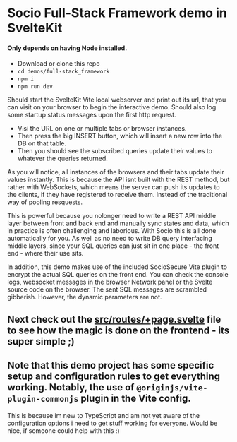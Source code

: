 # Socio Full-Stack Framework demo in SvelteKit

#### Only depends on having Node installed.

* Download or clone this repo
* ```cd demos/full-stack_framework```
* ```npm i```
* ```npm run dev```

Should start the SvelteKit Vite local webserver and print out its url, that you can visit on your browser to begin the interactive demo.
Should also log some startup status messages upon the first http request.

* Visi the URL on one or multiple tabs or browser instances. 
* Then press the big INSERT button, which will insert a new row into the DB on that table. 
* Then you should see the subscribed queries update their values to whatever the queries returned.

As you will notice, all instances of the browsers and their tabs update their values instantly. This is because the API isnt built with the REST method, but rather with WebSockets, which means the server can push its updates to the clients, if they have registered to receive them. Instead of the traditional way of pooling resquests.

This is powerful because you nolonger need to write a REST API middle layer between front and back end and manually sync states and data, which in practice is often challenging and laborious. With Socio this is all done automatically for you. As well as no need to write DB query interfacing middle layers, since your SQL queries can just sit in one place - the front end - where their use sits. 

In addition, this demo makes use of the included SocioSecure Vite plugin to encrypt the actual SQL queries on the front end. You can check the console logs, websocket messages in the browser Network panel or the Svelte source code on the browser. The sent SQL messages are scrambled gibberish. However, the dynamic parameters are not.

## Next check out the [src/routes/+page.svelte](https://github.com/Rolands-Laucis/Socio/blob/master/demos/full-stack_framework/src/routes/%2Bpage.svelte) file to see how the magic is done on the frontend - its super simple ;)

## Note that this demo project has some specific setup and configuration rules to get everything working. Notably, the use of ``@originjs/vite-plugin-commonjs`` plugin in the Vite config.
This is because im new to TypeScript and am not yet aware of the configuration options i need to get stuff working for everyone. Would be nice, if someone could help with this :)